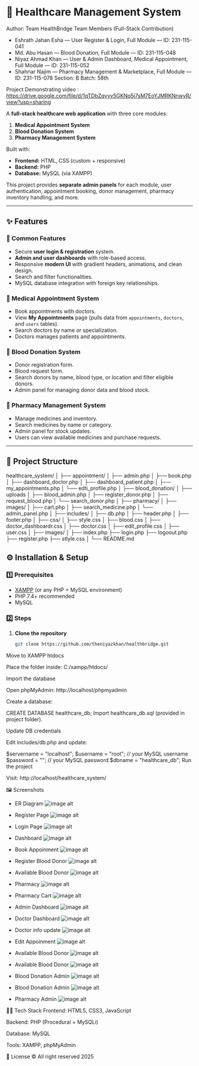 # 🏥 Healthcare Management System

Author: Team HealthBridge
Team Members (Full-Stack Contribution)
- Eshrath Jahan Esha — User Register & Login, Full Module — ID: 231-115-041
- Md. Abu Hasan — Blood Donation, Full Module — ID: 231-115-048
- Niyaz Ahmad Khan — User & Admin Dashboard, Medical Appointment, Full Module — ID: 231-115-052
- Shahriar Najim — Pharmacy Management & Marketplace, Full Module — ID: 231-115-078
Section: B
Batch: 58th

Project Demonstrating video : https://drive.google.com/file/d/1qTDbZqvyv5GKNq5j7sM7EoYJMRKNnwyR/view?usp=sharing

A **full-stack healthcare web application** with three core modules:
1. **Medical Appointment System**
2. **Blood Donation System**
3. **Pharmacy Management System**

Built with:
- **Frontend:** HTML, CSS (custom + responsive)
- **Backend:** PHP
- **Database:** MySQL (via XAMPP)

This project provides **separate admin panels** for each module, user authentication, appointment booking, donor management, pharmacy inventory handling, and more.

---

## ✨ Features

### 🔹 Common Features
- Secure **user login & registration** system.
- **Admin and user dashboards** with role-based access.
- Responsive **modern UI** with gradient headers, animations, and clean design.
- Search and filter functionalities.
- MySQL database integration with foreign key relationships.

### 🔹 Medical Appointment System
- Book appointments with doctors.
- View **My Appointments** page (pulls data from `appointments`, `doctors`, and `users` tables).
- Search doctors by name or specialization.
- Doctors manages patients and appointments.

### 🔹 Blood Donation System
- Donor registration form.
- Blood request form.
- Search donors by name, blood type, or location and filter eligible donors.
- Admin panel for managing donor data and blood stock.

### 🔹 Pharmacy Management System
- Manage medicines and inventory.
- Search medicines by name or category.
- Admin panel for stock updates.
- Users can view available medicines and purchase requests.

---

## 📂 Project Structure
healthcare_system/
│
├── appointment/
│ ├── admin.php
│ ├── book.php
│ ├── dashboard_doctor.php
│ ├── dashboard_patient.php
│ ├── my_appointments.php
│ └── edti_profile.php
│
├── blood_donation/
│ ├── uploads
│ ├── blood_admin.php
│ ├── register_donor.php
│ ├── request_blood.php
│ └── search_donor.php
│
├── pharmacy/
│ ├── images/
│ ├── cart.php
│ ├── search_medicine.php
│ └── admin_panel.php
│
├── includes/
│ ├── db.php
│ ├── header.php
│ ├── footer.php
│
├── css/
│ ├── style.css
│ ├── blood.css
│ ├── doctor_dashboardr.css
│ ├── doctor.css
│ ├── edit_profile.css
│ ├── user.css
│
├── images/
│
├── index.php
├── login.php
├── logoout.php
├── register.php
├── stlyle.css
│
└── README.md


## ⚙️ Installation & Setup

### 1️⃣ Prerequisites
- [XAMPP](https://www.apachefriends.org/index.html) (or any PHP + MySQL environment)
- PHP 7.4+ recommended
- MySQL

### 2️⃣ Steps
1. **Clone the repository**
   ```bash
   git clone https://github.com/theniyazkhan/healthbridge.git
Move to XAMPP htdocs

Place the folder inside:
C:/xampp/htdocs/

Import the database

Open phpMyAdmin: http://localhost/phpmyadmin

Create a database:

CREATE DATABASE healthcare_db;
Import healthcare_db.sql (provided in project folder).

Update DB credentials

Edit includes/db.php and update:

$servername = "localhost";
$username = "root"; // your MySQL username
$password = ""; // your MySQL password
$dbname = "healthcare_db";
Run the project

Visit:
http://localhost/healthcare_system/

🖼️ Screenshots

- ER Diagram
![image alt](https://github.com/theniyazkhan/HealthBridge/blob/12c92fe9b43e95ce6146bba9b50ef74dfc92c5c4/ER%20Diagram.png)

- Register Page
![image alt](https://github.com/theniyazkhan/HealthBridge/blob/d250dd9363d9b59b4e6c1950864fc9c99a617ba8/Register.jpg)

- Login Page
![image alt](https://github.com/theniyazkhan/HealthBridge/blob/e974c618806b2b416db036a6139a374372110b6a/login.jpg)

- Dashboard
![image alt](https://github.com/theniyazkhan/HealthBridge/blob/4a4ee4d79089da4cf3c98bc4eebec2818606abcd/Main%20Panel.jpg)

- Book Appoinment
![image alt](https://github.com/theniyazkhan/HealthBridge/blob/5b1636d476b4aba325527c598fac74f2394daa48/Book_Appoinment%20.jpg)

- Register Blood Donor
![image alt](https://github.com/theniyazkhan/HealthBridge/blob/645b37b3fb488d6b5be89ac64c6144d1c19ccb3e/Register_blood.jpg)

- Available Blood Donor
![image alt](https://github.com/theniyazkhan/HealthBridge/blob/61847444fcbf4f0816735893a11c43e585810daf/Available_Donors.jpg)

- Pharmacy
![image alt](https://github.com/theniyazkhan/HealthBridge/blob/ddc829784757772998e66be7451e167223a01c36/Pharmacy.jpg)

- Pharmacy Cart
![image alt](https://github.com/theniyazkhan/HealthBridge/blob/ddc829784757772998e66be7451e167223a01c36/Pharmacy_cart.jpg)

- Admin Dashboard
![image alt](https://github.com/theniyazkhan/HealthBridge/blob/ddc829784757772998e66be7451e167223a01c36/all_Adminmodule.jpg)

- Doctor Dashboard
![image alt](https://github.com/theniyazkhan/HealthBridge/blob/ddc829784757772998e66be7451e167223a01c36/Doctor_dashboard%202.jpg)

- Doctor info update
![image alt](https://github.com/theniyazkhan/HealthBridge/blob/ddc829784757772998e66be7451e167223a01c36/Doctor_dashboard.jpg)

- Edit Appoinment
![image alt](https://github.com/theniyazkhan/HealthBridge/blob/ddc829784757772998e66be7451e167223a01c36/edit_appoinment.jpg)

- Available Blood Donor
![image alt]()

- Available Blood Donor
![image alt]()

- Blood Donation Admin
![image alt]()

- Blood Donation Admin
![image alt]()

- Pharmacy Admin
![image alt]()

👨‍💻 Tech Stack
Frontend: HTML5, CSS3, JavaScript

Backend: PHP (Procedural + MySQLi)

Database: MySQL

Tools: XAMPP, phpMyAdmin

📜 License
© All right reserved 2025

